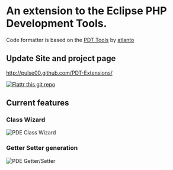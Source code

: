 # An extension to the Eclipse PHP Development Tools.

Code formatter is based on the [PDT Tools](http://en.sourceforge.jp/projects/pdt-tools/) by [atlanto](http://en.sourceforge.jp/users/atlanto/)

## Update Site and project page

http://pulse00.github.com/PDT-Extensions/

[![Flattr this git repo](http://api.flattr.com/button/flattr-badge-large.png)](https://flattr.com/submit/auto?user_id=pulse00&url=https://github.com/pulse00/PDT-Extensions&title=PDT-Extensions&language=en_GB&tags=github&category=software) 

## Current features

### Class Wizard

![PDE Class Wizard](http://pulse00.github.com/PDT-Extensions/web/images/class_wizard.png)

### Getter Setter generation

![PDE Getter/Setter](http://pulse00.github.com/PDT-Extensions/web/images/getter_setter_dialog.png)

